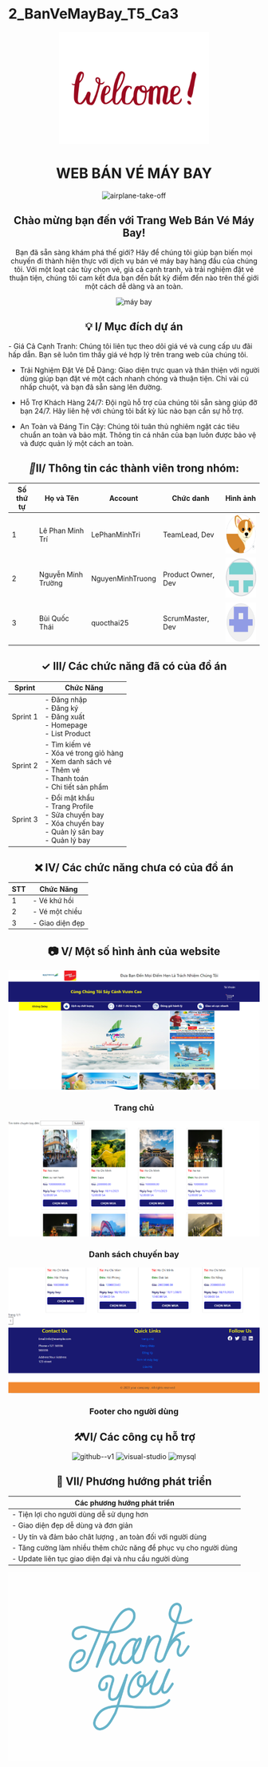 # 2_BanVeMayBay_T5_Ca3
<!DOCTYPE html>
<html>
<head>
<p align="center">
  <img src="anh-dong-welcome-don-gian-mau-do_075926912.gif" width="300" alt="Animated Welcome Image">
</p>
<h1 align="center">WEB BÁN VÉ MÁY BAY</h1>
<p align="center"><img width="60" height="60" src="https://img.icons8.com/papercut/60/airplane-take-off.png" alt="airplane-take-off"/></p>
<h2 align="center">Chào mừng bạn đến với Trang Web Bán Vé Máy Bay!</h2>
<div align="center">
<p align="center">Bạn đã sẵn sàng khám phá thế giới? Hãy để chúng tôi giúp bạn biến mọi chuyến đi thành hiện thực với dịch vụ bán vé máy bay hàng đầu của chúng tôi. Với một loạt các tùy chọn vé, giá cả cạnh tranh, và trải nghiệm đặt vé thuận tiện, chúng tôi cam kết đưa bạn đến bất kỳ điểm đến nào trên thế giới một cách dễ dàng và an toàn.</p>
<img src="d6d1e0bbdd2eda8f44a2125154670e82.gif" width="300" alt="máy bay">
</div>
  </head>
  <body>
<h2 align="center">&#x1F4A1; I/ Mục đích dự án</h2>
<p>
- Giá Cả Cạnh Tranh: Chúng tôi liên tục theo dõi giá vé và cung cấp ưu đãi hấp dẫn. Bạn sẽ luôn tìm thấy giá vé hợp lý trên trang web của chúng tôi.

- Trải Nghiệm Đặt Vé Dễ Dàng: Giao diện trực quan và thân thiện với người dùng giúp bạn đặt vé một cách nhanh chóng và thuận tiện. Chỉ vài cú nhấp chuột, và bạn đã sẵn sàng lên đường.

- Hỗ Trợ Khách Hàng 24/7: Đội ngũ hỗ trợ của chúng tôi sẵn sàng giúp đỡ bạn 24/7. Hãy liên hệ với chúng tôi bất kỳ lúc nào bạn cần sự hỗ trợ.

- An Toàn và Đáng Tin Cậy: Chúng tôi tuân thủ nghiêm ngặt các tiêu chuẩn an toàn và bảo mật. Thông tin cá nhân của bạn luôn được bảo vệ và được quản lý một cách an toàn.</p>
<h2 align="center"><i>&#x1F464;</i>II/ Thông tin các thành viên trong nhóm:</h2>
<div align="center">
<table style="width:100%;">
  <tr>
    <thead>
      <tr>
        <th>Số thứ tự</th>
        <th>Họ và Tên</th>
        <th>Account</th>
        <th>Chức danh</th>
        <th>Hình ảnh</th>
      </tr>
    </thead>
    <tbody>
      <tr>
        <td>1</td>
        <td>Lê Phan Minh Trí</td>
        <td>LePhanMinhTri</td>
        <td>TeamLead, Dev</td>
        <td><a href="https://www.facebook.com/redd.thai.9"><img src="buiquocthai.png" alt="Hình ảnh 1" width="100" height="80"></a></td>
      </tr>
      <tr>
        <td>2</td>
        <td>Nguyễn Minh Trường</td>
        <td>NguyenMinhTruong</td>
        <td>Product Owner, Dev</td>
        <td><a href="https://www.facebook.com/profile.php?id=100013284305932"><img src="z4883588160885_366b624e51d42d7a40aba1bcbc21e462.jpg" alt="Hình ảnh 1" width="100" height="80"></td>
      </tr>
      <tr>
        <td>3</td>
        <td>Bùi Quốc Thái</td>
        <td>quocthai25</td>
        <td>ScrumMaster, Dev</td>
        <td><a href="https://www.facebook.com/minhtrile13"><img src="lephanminhtri.png" alt="Hình ảnh 3" width="100" height="80"></td>
      </tr>
    </tbody>
  </table>
</div>
<h2 align="center">&#x2713; III/ Các chức năng đã có của đồ án</h2>
<div align="center"> 
  <table>
    <thead>
      <tr>
        <th>Sprint</th>
        <th>Chức Năng</th>
      </tr>
    </thead>
    <tbody>
      <tr>
        <td>Sprint 1</td>
        <td>- Đăng nhập<br>- Đăng ký<br>- Đăng xuất<br>- Homepage<br>- List Product</td>
      </tr>
      <tr>
        <td>Sprint 2</td>
        <td>- Tìm kiếm vé<br>- Xóa vé trong giỏ hàng<br>- Xem danh sách vé<br>- Thêm vé<br>- Thanh toán<br>- Chi tiết sản phẩm</td>
      </tr>
      <tr>
        <td>Sprint 3</td>
        <td>- Đổi mật khẩu<br>- Trang Profile<br>- Sửa chuyến bay<br>- Xóa chuyến bay<br>- Quản lý sân bay<br>- Quản lý bay</td>
      </tr>
    </tbody>
  </table>
</div>

<h2 align="center">&#x274C; IV/ Các chức năng chưa có của đồ án</h2>
<div align="center">
  <table style="width:100%;">
    <thead>
      <tr>
        <th>STT</th>
        <th>Chức Năng</th>
      </tr>
    </thead>
    <tbody>
      <tr>
        <td>1</td>
        <td>- Vé khứ hồi</td>
      </tr>
      <tr>
        <td>2</td>
        <td>- Vé một chiều</td>
      </tr>
      <tr>
        <td>3</td>
        <td>- Giao diện đẹp</td>
      </tr>
    </tbody>
  </table>
</div>
  <h2 align="center">&#x1F4F7; V/ Một số hình ảnh của website</h2>
<img src="https://github.com/LePhanMinhTri/2_BanVeMayBay_T5_Ca3/blob/main/Screenshot%202023-11-09%20101156.png">
<h3 align="center">Trang chủ</h3>
<img src="Screenshot 2023-11-16 141839.png">
<h3 align="center">Danh sách chuyến bay</h3>
<img src="Screenshot 2023-11-16 142649.png">
<h3 align="center">Footer cho người dùng</h3>
<h2 align="center"><i>&#x2692;</i>VI/ Các công cụ hỗ trợ</h2>
<p align="center">
  <img width="96" height="96" src="https://img.icons8.com/color-glass/96/github--v1.png" alt="github--v1"/>
  <img width="96" height="96" src="https://img.icons8.com/fluency/96/visual-studio.png" alt="visual-studio"/>
  <img width="96" height="96" src="https://img.icons8.com/parakeet/96/mysql.png" alt="mysql"/>
</p>
<h2 align="center">&#x1F52D; VII/ Phương hướng phát triển</h2>
<div align="center">
<table style="width:100%;">
  <tr>
    <thead>
      <tr>
        <th>Các phương hướng phát triển</th>
      </tr>
    </thead>
    <tbody>
      <tr>
        <td>- Tiện lợi cho người dùng dễ sử dụng hơn</td>
      </tr>
      <tr>
        <td>- Giao diện đẹp dễ dùng và đơn giản</td>
      </tr> 
      <tr>
        <td>- Uy tín và đảm bảo chât lượng , an toàn đối với người dùng</td>
      </tr> 
      <tr>
        <td>- Tăng cường làm nhiều thêm chức năng để phục vụ cho người dùng</td>
      </tr> 
      <tr>
        <td>- Update liên tục giao diện đại và nhu cầu người dùng</td>
      </tr> 
    </tbody>
  </table>
</div>
</body>
<footer>
  <p align="center">
  <img src="thanksyou.gif"width="600" alt="thanksyou">
    </p>
</footer>
</html>
  
  
